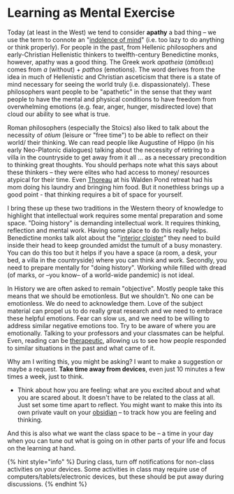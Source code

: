 # Learning as Mental Exercise

Today (at least in the West) we tend to consider **apathy** a bad thing – we use the term to connote an "[indolence of mind](https://www.oed.com/view/Entry/9052?redirectedFrom=apathy#eid)" (i.e. too lazy to do anything or think properly). For people in the past, from Hellenic philosophers and early-Christian Hellenistic thinkers to twelfth-century Benedictine monks, however, apathy was a good thing. The Greek work _apatheia_ (ἀπάθεια) comes from _a_ (without) + _pathos_ (emotions). The word derives from the idea in much of Hellenistic and Christian asceticism that there is a state of mind necessary for seeing the world truly (i.e. dispassionately). These philosophers want people to be "apathetic" in the sense that they want people to have the mental and physical conditions to have freedom from overwhelming emotions (e.g. fear, anger, hunger, misdirected love) that cloud our ability to see what is true.&#x20;

Roman philosophers (especially the Stoics) also liked to talk about the necessity of _otium_ (leisure or "free time") to be able to reflect on their world/ their thinking. We can read people like Augustine of Hippo (in his early Neo-Platonic dialogues) talking about the necessity of retiring to a villa in the countryside to get away from it all ... as a necessary precondition to thinking great thoughts. You should perhaps note what this says about these thinkers – they were elites who had access to money/ resources atypical for their time. Even [Thoreau](https://newrepublic.com/article/123162/everybody-hates-henry-david-thoreau) at his Walden Pond retreat had his mom doing his laundry and bringing him food. But it nonethless brings up a good point - that thinking requires a bit of space for yourself.&#x20;

I bring these up these two traditions in the Western theory of knowledge to highlight that intellectual work requires some mental preparation and some space. "Doing history" is demanding intellectual work. It requires thinking, reflection and mental work. Having some place to do this really helps. Benedictine monks talk alot about the "[interior cloister](https://books.google.ca/books?id=mndRCyKkWt0C\&lpg=PA100\&ots=UUzOycd6hl\&dq=interior%20cloister%20monasticism\&pg=PA100#v=onepage\&q=interior%20cloister%20monasticism\&f=false)" they need to build inside their head to keep grounded amidst the tumult of a busy monastery. You can do this too but it helps if you have a space (a room, a desk, your bed, a villa in the countryside) where you can think and work. Secondly, you need to prepare mentally for "doing history". Working while filled with dread (of marks, or –you know– of a world-wide pandemic) is not ideal.&#x20;

In History we are often asked to remain "objective". Mostly people take this means that we should be emotionless. But we shouldn't. No one can be emotionless. We do need to acknowledge them. Love of the subject material can propel us to do really great research and we need to embrace these helpful emotions. Fear can slow us, and we need to be willing to address similar negative emotions too. Try to be aware of where you are emotionally. Talking to your professors and your classmates can be helpful. Even, reading can be [therapeutic](https://www.theguardian.com/books/2008/jan/05/fiction.scienceandnature), allowing us to see how people responded to similar situations in the past and what came of it.&#x20;

Why am I writing this, you might be asking? I want to make a suggestion or maybe a request. **Take time away from devices**, even just 10 minutes a few times a week, just to think.&#x20;

* Think about how you are feeling: what are you excited about and what you are scared about. It doesn't have to be related to the class at all. Just set some time apart to reflect. You might want to make this into its own private vault on your [obsidian](broken-reference) – to track how you are feeling and thinking.&#x20;

And this is also what we want the class space to be – a time in your day when you can tune out what is going on in other parts of your life and focus on the learning at hand.&#x20;

{% hint style="info" %}
During class, turn off notifications for non-class activities on your devices. Some activities in class may require use of computers/tablets/electronic devices, but these should be put away during discussions.&#x20;
{% endhint %}
